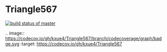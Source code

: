 # Triangle567
[![build status of master](https://travis-ci.org/kxue4/Triangle567.svg?branch=master)](https://travis-ci.org/kxue4/Triangle567)


.. image:: https://codecov.io/gh/kxue4/Triangle567/branch/codecoverage/graph/badge.svg
  :target: https://codecov.io/gh/kxue4/Triangle567
